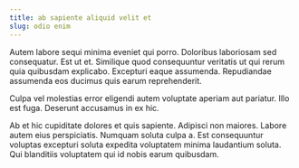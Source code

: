 ```yaml
---
title: ab sapiente aliquid velit et
slug: odio enim
---
```


Autem labore sequi minima eveniet qui porro. Doloribus laboriosam sed consequatur. Est ut et. Similique quod consequuntur veritatis ut qui rerum quia quibusdam explicabo. Excepturi eaque assumenda. Repudiandae assumenda eos ducimus quis earum reprehenderit.

Culpa vel molestias error eligendi autem voluptate aperiam aut pariatur. Illo est fuga. Deserunt accusamus in ex hic.

Ab et hic cupiditate dolores et quis sapiente. Adipisci non maiores. Labore autem eius perspiciatis. Numquam soluta culpa a. Est consequuntur voluptas excepturi soluta expedita voluptatem minima laudantium soluta. Qui blanditiis voluptatem qui id nobis earum quibusdam.
